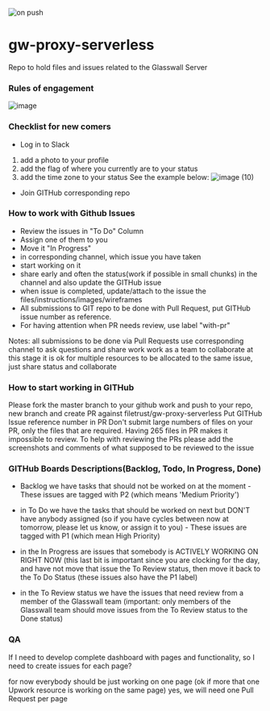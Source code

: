 ![on push](https://github.com/filetrust/gw-proxy-serverless/workflows/on%20push/badge.svg?branch=master)

# gw-proxy-serverless
Repo to hold files and issues related to the Glasswall Server


### Rules of engagement

![image](https://user-images.githubusercontent.com/57914593/75183406-63a99800-573a-11ea-8dc1-bd76ac70cabf.png)

### Checklist for new comers
- Log in to Slack
1. add a photo to your profile
2. add the flag of where you currently are to your status
3. add the time zone to your status
See the example below: 
![image (10)](https://user-images.githubusercontent.com/10744307/75746757-8d0a8b00-5d1b-11ea-9cd7-0cb60f773f53.png)

- Join GITHub corresponding repo


### How to work with Github Issues
- Review the issues in "To Do" Column
- Assign one of them to you
- Move it "In Progress"
- in corresponding channel, which issue you have taken
- start working on it
- share early and often the status(work if possible in small chunks) in the channel and also update the GITHub issue
- when issue is completed, update/attach to the issue  the files/instructions/images/wireframes
- All submissions to GIT repo to be done with Pull Request, put GITHub issue number as reference.
- For having attention when PR needs review, use label "with-pr"


Notes:
all submissions to be done via Pull Requests
use corresponding channel to ask questions and share work
work as a team to collaborate
at this stage it is ok for multiple resources to be allocated to the same issue, just share status and collaborate



### How to start working in GITHub
Please fork the master branch to your github
work and push to your repo, new branch and create PR against filetrust/gw-proxy-serverless
Put GITHub Issue reference number in PR
Don't submit large numbers of files on your PR, only the files that are required. Having 265 files in PR makes it impossible to review. 
To help with reviewing the PRs please add the screenshots and comments of what supposed to be reviewed to the issue

### GITHub Boards Descriptions(Backlog, Todo, In Progress, Done)


-  Backlog we have tasks that should not be worked on at the moment - These issues are tagged with P2 (which means 'Medium Priority')

- in To Do we have the tasks that should be worked on next but DON'T have anybody assigned (so if you have cycles between now at tomorrow, please let us know, or assign it to you) - These issues are tagged with P1 (which mean High Priority)

- in the In Progress are issues that somebody is ACTIVELY WORKING ON RIGHT NOW (this last bit is important since you are clocking for the day, and have not move that issue the To Review status, then move it back to the To Do Status (these issues also have the P1 label)

- in the To Review status we have the issues that need review from a member of the Glasswall team (important: only members of the Glasswall team should move issues from the To Review status to the Done status)

### QA
If I need to develop complete dashboard with pages and functionality, so I need to create issues for each page?

for now everybody should be just working on one page (ok if more that one Upwork resource is working on the same page)
yes, we will need one Pull Request per page

